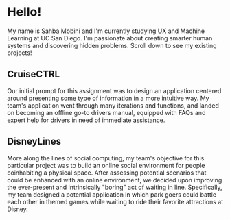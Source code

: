 # Hello!

My name is Sahba Mobini and I'm currently studying UX and Machine Learning at UC San Diego. I'm passionate about creating smarter human systems and discovering hidden problems. Scroll down to see my existing projects!




## CruiseCTRL
Our initial prompt for this assignment was to design an application centered around presenting some type of information in a more intuitive way. My team's application went through many iterations and functions, and landed on becoming an offline go-to drivers manual, equipped with FAQs and expert help for drivers in need of immediate assistance.

## DisneyLines
More along the lines of social computing, my team's objective for this particular project was to build an online social environment for people coinhabiting a physical space. After assessing potential scenarios that could be enhanced with an online environment, we decided upon improving the ever-present and intrinsically "boring" act of waiting in line. Specifically, my team designed a potential application in which park goers could battle each other in themed games while waiting to ride their favorite attractions at Disney.
